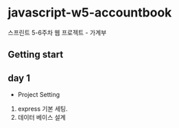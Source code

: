 # javascript-w5-accountbook
스프린트 5-6주차 웹 프로젝트 - 가계부

## Getting start


## day 1

- Project Setting

1. express 기본 세팅.
2. 데이터 베이스  설계

